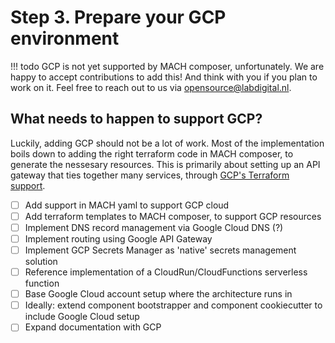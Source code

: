 # Step 3. Prepare your GCP environment

!!! todo
    GCP is not yet supported by MACH composer, unfortunately.
    We are happy to accept contributions to add this! And think with you if you plan to work on it. Feel free to reach out to us via [opensource@labdigital.nl](opensource@labdigital.nl).

## What needs to happen to support GCP?

Luckily, adding GCP should not be a lot of work. Most of the implementation boils down to adding the right terraform code in MACH composer, to generate the nessesary resources. This is primarily about setting up an API gateway that ties together many services, through [GCP's Terraform support](https://registry.terraform.io/providers/hashicorp/google/latest/docs).

- [ ] Add support in MACH yaml to support GCP cloud
- [ ] Add terraform templates to MACH composer, to support GCP resources
- [ ] Implement DNS record management via Google Cloud DNS (?)
- [ ] Implement routing using Google API Gateway
- [ ] Implement GCP Secrets Manager as 'native' secrets management solution
- [ ] Reference implementation of a CloudRun/CloudFunctions serverless function
- [ ] Base Google Cloud account setup where the architecture runs in
- [ ] Ideally: extend component bootstrapper and component cookiecutter to include Google Cloud setup
- [ ] Expand documentation with GCP
